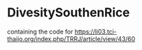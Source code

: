 # DivesitySouthenRice
containing the code for https://li03.tci-thaijo.org/index.php/TRRJ/article/view/43/60
